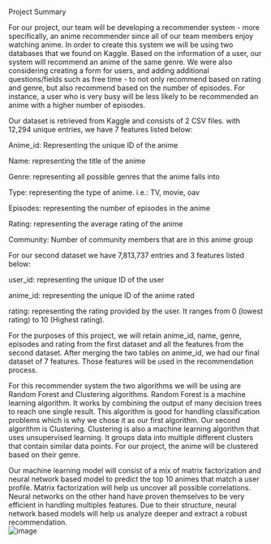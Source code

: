 Project Summary


For our project, our team will be developing a recommender system - more specifically, an anime recommender since all of our team members enjoy watching anime. In order to create this system we will be using two databases that we found on Kaggle. Based on the information of a user, our system will recommend an anime of the same genre. We were also considering creating a form for users, and adding additional questions/fields such as free time - to not only recommend based on rating and genre, but also recommend based on the number of episodes. For instance, a user who is very busy will be less likely to be recommended an anime with a higher number of episodes. 

Our dataset is retrieved from Kaggle and consists of 2 CSV files. 
with 12,294 unique entries, we have 7 features listed below:

Anime_id: Representing the unique ID of the anime 

Name: representing the title of the anime 

Genre: representing all possible genres that the anime falls into 

Type: representing the type of anime. i.e.: TV, movie, oav 

Episodes: representing the number of episodes in the anime 

Rating: representing the average rating of the anime 

Community: Number of community members that are in this anime group 

For our second dataset we have 7,813,737 entries and 3 features listed below: 

user_id: representing the unique ID of the user 

anime_id: representing the unique ID of the anime rated 

rating: representing the rating provided by the user. It ranges from 0 (lowest rating) to 10 (Highest rating). 

For the purposes of this project, we will retain anime_id, name, genre, episodes and rating from the first dataset and all the features from the second dataset. After merging the two tables on anime_id, we had our final dataset of 7 features. Those features will be used in the recommendation process. 

For this recommender system the two algorithms we will be using are Random Forest and Clustering algorithms. Random Forest is a machine learning algorithm. It works by combining the output of many decision trees to reach one single result. This algorithm is good for handling classification problems which is why we chose it as our first algorithm. Our second algorithm is Clustering. Clustering is also a machine learning algorithm that uses unsupervised learning. It groups data into multiple different clusters that contain similar data points. 
For our project, the anime will be clustered based on their genre.



Our machine learning model will consist of a mix of matrix factorization and neural network based model to predict the top 10 animes that match a user profile. Matrix factorization will help us uncover all possible correlations. Neural networks on the other hand have proven themselves to be very efficient in handling multiples features. Due to their structure, neural network based models will help us analyze deeper and extract a robust recommendation.  
![image](https://user-images.githubusercontent.com/65197387/220799733-cb828fa3-cdf0-4321-ba21-f41edbcad84c.png)

